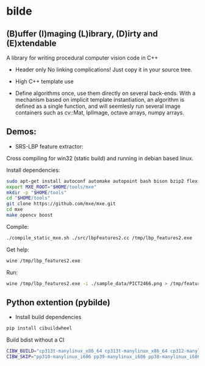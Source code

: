 # bilde

## (B)uffer (I)maging (L)ibrary, (D)irty and (E)xtendable

A library for writing procedural computer vision code in C++

* Header only
No linking complications!
Just copy it in your source tree.

* High C++ template use

* Define algorithms once, use them directly on several back-ends.
With a mechanism based on implicit template instantiation, an algorithm is defined as a single function, and will seemlesly run several image containers such as cv::Mat, IplImage, octave arrays, numpy arrays.


## Demos:

* SRS-LBP feature extractor:

Cross compiling for win32 (static build) and running in debian based linux.

Install dependencies:
```bash
sudo apt-get install autoconf automake autopoint bash bison bzip2 flex gettext git g++ gperf intltool libffi-dev libgdk-pixbuf2.0-dev libtool-bin libltdl-dev libssl-dev libxml-parser-perl make openssl p7zip-full patch perl pkg-config python ruby scons sed unzip wget xz-utils g++-multilib libc6-dev-i386
export MXE_ROOT="$HOME/tools/mxe"
mkdir -p "$HOME/tools"
cd "$HOME/tools"
git clone https://github.com/mxe/mxe.git
cd mxe
make opencv boost
```
Compile:
```bash
./compile_static_mxe.sh ./src/lbpFeatures2.cc /tmp/lbp_features2.exe
```

Get help:
```bash
wine /tmp/lbp_features2.exe
```

Run:
```bash
wine /tmp/lbp_features2.exe -i ./sample_data/PICT2466.png > /tmp/features.csv
```


## Python extention (pybilde)
* Install build dependencies
```bash
pip install cibuildwheel
```

Build bdist without a CI
```bash
CIBW_BUILD="cp313t-manylinux_x86_64 cp313t-manylinux_x86_64 cp312-manylinux_x86_64 cp311-manylinux_x86_64 cp310-manylinux_x86_64 cp39-manylinux_x86_64 cp38-manylinux_x86_64 cp37-manylinux_x86_64 cp36-manylinux_x86_64" CIBW_BEFORE_BUILD="yum install -y boost-devel" cibuildwheel --platform linux --output-dir wheelhouse
CIBW_SKIP="pp310-manylinux_i686 pp39-manylinux_i686 pp38-manylinux_i686 pp37-manylinux_i686 pp36-manylinux_i686 pp310-manylinux_x86_64  pp39-manylinux_x86_64 pp38-manylinux_x86_64  pp37-manylinux_x86_64 pp36-manylinux_x86_64" CIBW_BEFORE_BUILD="yum install -y boost-devel" cibuildwheel --platform linux --output-dir wheelhouse
```